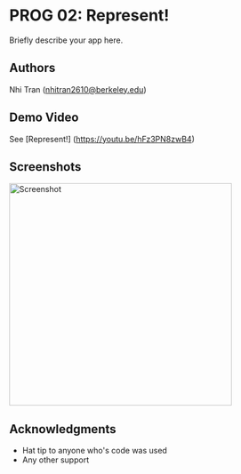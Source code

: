 # PROG 02: Represent!

Briefly describe your app here.

## Authors

Nhi Tran ([nhitran2610@berkeley.edu](mailto:nhitran2610@berkeley.edu))

## Demo Video

See [Represent!] (https://youtu.be/hFz3PN8zwB4)

## Screenshots

<img src="screenshots/main.png" height="400" alt="Screenshot"/>

## Acknowledgments

* Hat tip to anyone who's code was used
* Any other support

